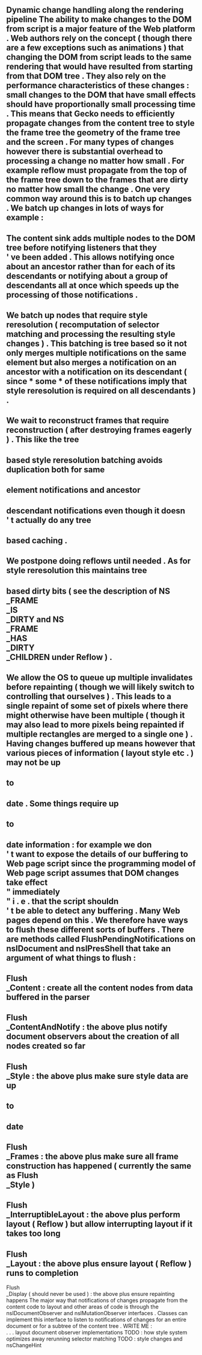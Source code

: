 #
Dynamic
change
handling
along
the
rendering
pipeline
The
ability
to
make
changes
to
the
DOM
from
script
is
a
major
feature
of
the
Web
platform
.
Web
authors
rely
on
the
concept
(
though
there
are
a
few
exceptions
such
as
animations
)
that
changing
the
DOM
from
script
leads
to
the
same
rendering
that
would
have
resulted
from
starting
from
that
DOM
tree
.
They
also
rely
on
the
performance
characteristics
of
these
changes
:
small
changes
to
the
DOM
that
have
small
effects
should
have
proportionally
small
processing
time
.
This
means
that
Gecko
needs
to
efficiently
propagate
changes
from
the
content
tree
to
style
the
frame
tree
the
geometry
of
the
frame
tree
and
the
screen
.
For
many
types
of
changes
however
there
is
substantial
overhead
to
processing
a
change
no
matter
how
small
.
For
example
reflow
must
propagate
from
the
top
of
the
frame
tree
down
to
the
frames
that
are
dirty
no
matter
how
small
the
change
.
One
very
common
way
around
this
is
to
batch
up
changes
.
We
batch
up
changes
in
lots
of
ways
for
example
:
-
The
content
sink
adds
multiple
nodes
to
the
DOM
tree
before
notifying
listeners
that
they
\
'
ve
been
added
.
This
allows
notifying
once
about
an
ancestor
rather
than
for
each
of
its
descendants
or
notifying
about
a
group
of
descendants
all
at
once
which
speeds
up
the
processing
of
those
notifications
.
-
We
batch
up
nodes
that
require
style
reresolution
(
recomputation
of
selector
matching
and
processing
the
resulting
style
changes
)
.
This
batching
is
tree
based
so
it
not
only
merges
multiple
notifications
on
the
same
element
but
also
merges
a
notification
on
an
ancestor
with
a
notification
on
its
descendant
(
since
*
some
*
of
these
notifications
imply
that
style
reresolution
is
required
on
all
descendants
)
.
-
We
wait
to
reconstruct
frames
that
require
reconstruction
(
after
destroying
frames
eagerly
)
.
This
like
the
tree
-
based
style
reresolution
batching
avoids
duplication
both
for
same
-
element
notifications
and
ancestor
-
descendant
notifications
even
though
it
doesn
\
'
t
actually
do
any
tree
-
based
caching
.
-
We
postpone
doing
reflows
until
needed
.
As
for
style
reresolution
this
maintains
tree
-
based
dirty
bits
(
see
the
description
of
NS
\
_FRAME
\
_IS
\
_DIRTY
and
NS
\
_FRAME
\
_HAS
\
_DIRTY
\
_CHILDREN
under
Reflow
)
.
-
We
allow
the
OS
to
queue
up
multiple
invalidates
before
repainting
(
though
we
will
likely
switch
to
controlling
that
ourselves
)
.
This
leads
to
a
single
repaint
of
some
set
of
pixels
where
there
might
otherwise
have
been
multiple
(
though
it
may
also
lead
to
more
pixels
being
repainted
if
multiple
rectangles
are
merged
to
a
single
one
)
.
Having
changes
buffered
up
means
however
that
various
pieces
of
information
(
layout
style
etc
.
)
may
not
be
up
-
to
-
date
.
Some
things
require
up
-
to
-
date
information
:
for
example
we
don
\
'
t
want
to
expose
the
details
of
our
buffering
to
Web
page
script
since
the
programming
model
of
Web
page
script
assumes
that
DOM
changes
take
effect
\
"
immediately
\
"
i
.
e
.
that
the
script
shouldn
\
'
t
be
able
to
detect
any
buffering
.
Many
Web
pages
depend
on
this
.
We
therefore
have
ways
to
flush
these
different
sorts
of
buffers
.
There
are
methods
called
FlushPendingNotifications
on
nsIDocument
and
nsIPresShell
that
take
an
argument
of
what
things
to
flush
:
-
Flush
\
_Content
:
create
all
the
content
nodes
from
data
buffered
in
the
parser
-
Flush
\
_ContentAndNotify
:
the
above
plus
notify
document
observers
about
the
creation
of
all
nodes
created
so
far
-
Flush
\
_Style
:
the
above
plus
make
sure
style
data
are
up
-
to
-
date
-
Flush
\
_Frames
:
the
above
plus
make
sure
all
frame
construction
has
happened
(
currently
the
same
as
Flush
\
_Style
)
-
Flush
\
_InterruptibleLayout
:
the
above
plus
perform
layout
(
Reflow
)
but
allow
interrupting
layout
if
it
takes
too
long
-
Flush
\
_Layout
:
the
above
plus
ensure
layout
(
Reflow
)
runs
to
completion
-
Flush
\
_Display
(
should
never
be
used
)
:
the
above
plus
ensure
repainting
happens
The
major
way
that
notifications
of
changes
propagate
from
the
content
code
to
layout
and
other
areas
of
code
is
through
the
nsIDocumentObserver
and
nsIMutationObserver
interfaces
.
Classes
can
implement
this
interface
to
listen
to
notifications
of
changes
for
an
entire
document
or
for
a
subtree
of
the
content
tree
.
WRITE
ME
:
\
.
.
.
layout
document
observer
implementations
TODO
:
how
style
system
optimizes
away
rerunning
selector
matching
TODO
:
style
changes
and
nsChangeHint
